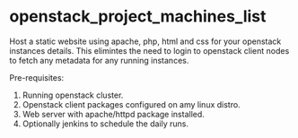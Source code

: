 # openstack_project_machines_list

Host a static website using apache, php, html and css for your openstack instances details. This elimintes the need to login to openstack client nodes to fetch any metadata for any running instances.

Pre-requisites:

 1. Running openstack cluster.
 2. Openstack client packages configured on amy linux distro.
 3. Web server with apache/httpd package installed.
 4. Optionally jenkins to schedule the daily runs.
